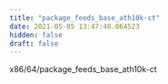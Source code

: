 ```yaml
---
title: "package_feeds_base_ath10k-ct"
date: 2021-05-05 13:47:48.864523
hidden: false
draft: false
---
```


x86/64/package_feeds_base_ath10k-ct

